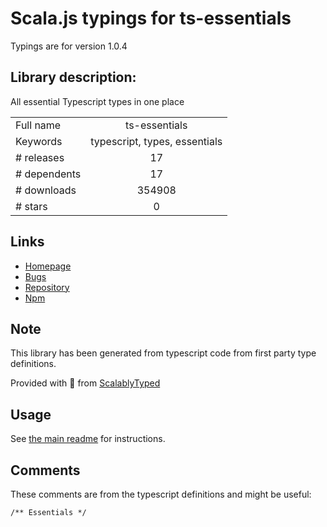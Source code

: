 
# Scala.js typings for ts-essentials

Typings are for version 1.0.4

## Library description:
All essential Typescript types in one place

|                    |                 |
| ------------------ | :-------------: |
| Full name          | ts-essentials |
| Keywords           | typescript, types, essentials |
| # releases         | 17 |
| # dependents       | 17 |
| # downloads        | 354908 |
| # stars            | 0 |

## Links
- [Homepage](https://github.com/krzkaczor/ts-essentials#readme)
- [Bugs](https://github.com/krzkaczor/ts-essentials/issues)
- [Repository](https://github.com/krzkaczor/ts-essentials)
- [Npm](https://www.npmjs.com/package/ts-essentials)
    


## Note
This library has been generated from typescript code from first party type definitions.

Provided with :purple_heart: from [ScalablyTyped](https://github.com/oyvindberg/ScalablyTyped)

## Usage
See [the main readme](../../readme.md) for instructions.

## Comments

These comments are from the typescript definitions and might be useful:
```
/** Essentials */

```


